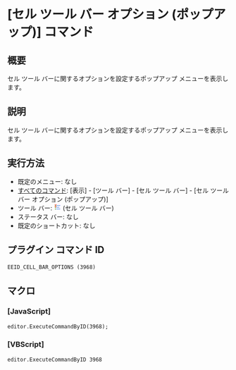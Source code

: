 # \[セル ツール バー オプション (ポップアップ)\] コマンド

## 概要

セル ツール バーに関するオプションを設定するポップアップ メニューを表示します。

## 説明

セル ツール バーに関するオプションを設定するポップアップ メニューを表示します。

## 実行方法

- 既定のメニュー: なし
- [すべてのコマンド](../../glossary/allcommands): \[表示\] \- \[ツール バー\] \- \[セル ツール バー\] \- \[セル ツール バー オプション (ポップアップ)\]
- ツール バー: ![](../../images/commonsettings.png) (セル ツール バー)
- ステータス バー: なし
- 既定のショートカット: なし

## プラグイン コマンド ID

```
EEID_CELL_BAR_OPTIONS (3968)
```

## マクロ

### \[JavaScript\]

```
editor.ExecuteCommandByID(3968);
```

### \[VBScript\]

```
editor.ExecuteCommandByID 3968
```
